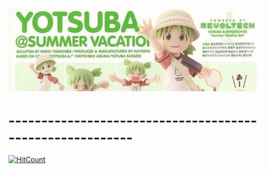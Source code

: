 ![image alt](https://github.com/koirinsdiary/koirinsdiary/blob/1281307c2c46139680734111a76e0bae1982f5f8/76371ff2bed49f68eb6f8114ea5bc8b9.jpg)
# ---------------------------------------------------------

[![HitCount](https://hits.dwyl.com/{username}/{project}.svg?style=flat-square)](http://hits.dwyl.com/{username}/{project})
